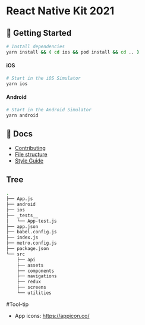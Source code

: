 # **React Native Kit 2021**

## 🚀 Getting Started

```` sh
# Install dependencies
yarn install && ( cd ios && pod install && cd .. )
````
#### iOS

```` sh
# Start in the iOS Simulator
yarn ios
````
#### Android
```` sh
# Start in the Android Simulator
yarn android
````

## 📖 Docs
- [Contributing](https://github.com/abraham-lawson/React-Native-Kit/blob/master/documentation/contributing.md)
- [File structure](https://github.com/abraham-lawson/React-Native-Kit/blob/master/documentation/file-structure.md)
- [Style Guide](https://github.com/abraham-lawson/React_SG/blob/master/README.md)

## Tree
``` bash 
.
├── App.js
├── android
├── ios
├── _tests__
│   └── App-test.js
├── app.json
├── babel.config.js
├── index.js
├── metro.config.js
├── package.json
└── src
    ├── api
    ├── assets
    ├── components
    ├── navigations
    ├── redux
    ├── screens
    └── utilities
````

#Tool-tip
- App icons: https://appicon.co/
